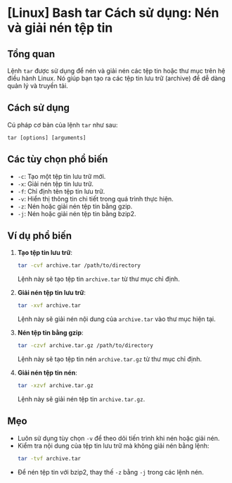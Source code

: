 # [Linux] Bash tar Cách sử dụng: Nén và giải nén tệp tin

## Tổng quan
Lệnh `tar` được sử dụng để nén và giải nén các tệp tin hoặc thư mục trên hệ điều hành Linux. Nó giúp bạn tạo ra các tệp tin lưu trữ (archive) để dễ dàng quản lý và truyền tải.

## Cách sử dụng
Cú pháp cơ bản của lệnh `tar` như sau:
```
tar [options] [arguments]
```

## Các tùy chọn phổ biến
- `-c`: Tạo một tệp tin lưu trữ mới.
- `-x`: Giải nén tệp tin lưu trữ.
- `-f`: Chỉ định tên tệp tin lưu trữ.
- `-v`: Hiển thị thông tin chi tiết trong quá trình thực hiện.
- `-z`: Nén hoặc giải nén tệp tin bằng gzip.
- `-j`: Nén hoặc giải nén tệp tin bằng bzip2.

## Ví dụ phổ biến
1. **Tạo tệp tin lưu trữ**:
   ```bash
   tar -cvf archive.tar /path/to/directory
   ```
   Lệnh này sẽ tạo tệp tin `archive.tar` từ thư mục chỉ định.

2. **Giải nén tệp tin lưu trữ**:
   ```bash
   tar -xvf archive.tar
   ```
   Lệnh này sẽ giải nén nội dung của `archive.tar` vào thư mục hiện tại.

3. **Nén tệp tin bằng gzip**:
   ```bash
   tar -czvf archive.tar.gz /path/to/directory
   ```
   Lệnh này sẽ tạo tệp tin nén `archive.tar.gz` từ thư mục chỉ định.

4. **Giải nén tệp tin nén**:
   ```bash
   tar -xzvf archive.tar.gz
   ```
   Lệnh này sẽ giải nén tệp tin `archive.tar.gz`.

## Mẹo
- Luôn sử dụng tùy chọn `-v` để theo dõi tiến trình khi nén hoặc giải nén.
- Kiểm tra nội dung của tệp tin lưu trữ mà không giải nén bằng lệnh:
  ```bash
  tar -tvf archive.tar
  ```
- Để nén tệp tin với bzip2, thay thế `-z` bằng `-j` trong các lệnh nén.